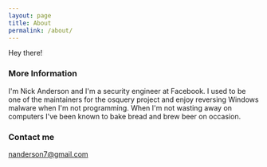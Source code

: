 ```yaml
---
layout: page
title: About
permalink: /about/
---
```


Hey there!

### More Information

I'm Nick Anderson and I'm a security engineer at Facebook. I used to be one of 
the maintainers for the osquery project and enjoy reversing Windows malware when 
I'm not programming. When I'm not wasting away on computers I've been known to 
bake bread and brew beer on occasion.

### Contact me

[nanderson7@gmail.com](mailto:nanderson7@gmail.com)